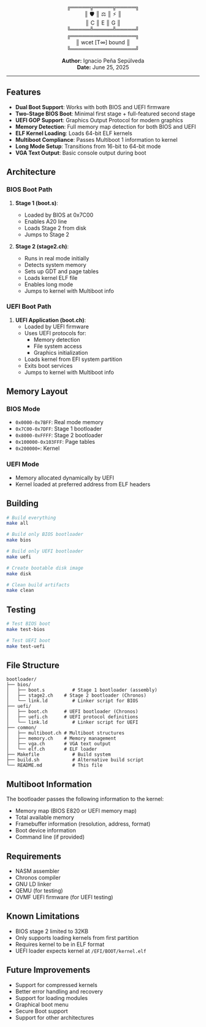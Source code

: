 <div align="center">

╔═════╦═════╦═════╗  
║ 🛡️  ║ ⚖️  ║ ⚡  ║  
║  C  ║  E  ║  G  ║  
╚═════╩═════╩═════╝  
╔═════════════════╗  
║ wcet [T∞] bound ║  
╚═════════════════╝  

**Author:** Ignacio Peña Sepúlveda  
**Date:** June 25, 2025

</div>

---



## Features

- **Dual Boot Support**: Works with both BIOS and UEFI firmware
- **Two-Stage BIOS Boot**: Minimal first stage + full-featured second stage
- **UEFI GOP Support**: Graphics Output Protocol for modern graphics
- **Memory Detection**: Full memory map detection for both BIOS and UEFI
- **ELF Kernel Loading**: Loads 64-bit ELF kernels
- **Multiboot Compliance**: Passes Multiboot 1 information to kernel
- **Long Mode Setup**: Transitions from 16-bit to 64-bit mode
- **VGA Text Output**: Basic console output during boot

## Architecture

### BIOS Boot Path

1. **Stage 1 (boot.s)**: 
   - Loaded by BIOS at 0x7C00
   - Enables A20 line
   - Loads Stage 2 from disk
   - Jumps to Stage 2

2. **Stage 2 (stage2.ch)**:
   - Runs in real mode initially
   - Detects system memory
   - Sets up GDT and page tables
   - Loads kernel ELF file
   - Enables long mode
   - Jumps to kernel with Multiboot info

### UEFI Boot Path

1. **UEFI Application (boot.ch)**:
   - Loaded by UEFI firmware
   - Uses UEFI protocols for:
     - Memory detection
     - File system access
     - Graphics initialization
   - Loads kernel from EFI system partition
   - Exits boot services
   - Jumps to kernel with Multiboot info

## Memory Layout

### BIOS Mode
- `0x0000-0x7BFF`: Real mode memory
- `0x7C00-0x7DFF`: Stage 1 bootloader
- `0x8000-0xFFFF`: Stage 2 bootloader
- `0x100000-0x103FFF`: Page tables
- `0x200000+`: Kernel

### UEFI Mode
- Memory allocated dynamically by UEFI
- Kernel loaded at preferred address from ELF headers

## Building

```bash
# Build everything
make all

# Build only BIOS bootloader
make bios

# Build only UEFI bootloader
make uefi

# Create bootable disk image
make disk

# Clean build artifacts
make clean
```

## Testing

```bash
# Test BIOS boot
make test-bios

# Test UEFI boot
make test-uefi
```

## File Structure

```
bootloader/
├── bios/
│   ├── boot.s          # Stage 1 bootloader (assembly)
│   ├── stage2.ch    # Stage 2 bootloader (Chronos)
│   └── link.ld         # Linker script for BIOS
├── uefi/
│   ├── boot.ch      # UEFI bootloader (Chronos)
│   ├── uefi.ch      # UEFI protocol definitions
│   └── link.ld         # Linker script for UEFI
├── common/
│   ├── multiboot.ch # Multiboot structures
│   ├── memory.ch    # Memory management
│   ├── vga.ch       # VGA text output
│   └── elf.ch       # ELF loader
├── Makefile            # Build system
├── build.sh            # Alternative build script
└── README.md           # This file
```

## Multiboot Information

The bootloader passes the following information to the kernel:

- Memory map (BIOS E820 or UEFI memory map)
- Total available memory
- Framebuffer information (resolution, address, format)
- Boot device information
- Command line (if provided)

## Requirements

- NASM assembler
- Chronos compiler
- GNU LD linker
- QEMU (for testing)
- OVMF UEFI firmware (for UEFI testing)

## Known Limitations

- BIOS stage 2 limited to 32KB
- Only supports loading kernels from first partition
- Requires kernel to be in ELF format
- UEFI loader expects kernel at `/EFI/BOOT/kernel.elf`

## Future Improvements

- Support for compressed kernels
- Better error handling and recovery
- Support for loading modules
- Graphical boot menu
- Secure Boot support
- Support for other architectures